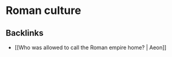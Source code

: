 # Roman culture



<a id="orga01e366"></a>

## Backlinks

-   [[Who was allowed to call the Roman empire home? | Aeon]]

